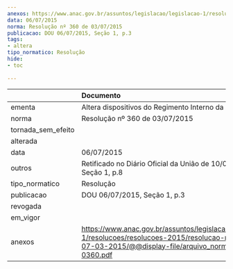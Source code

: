 ```yaml
---
anexos: https://www.anac.gov.br/assuntos/legislacao/legislacao-1/resolucoes/resolucoes-2015/resolucao-no-360-de-07-03-2015/@@display-file/arquivo_norma/RA2015-0360.pdf
data: 06/07/2015
norma: Resolução nº 360 de 03/07/2015
publicacao: DOU 06/07/2015, Seção 1, p.3
tags:
- altera
tipo_normatico: Resolução
hide: 
- toc 
 
---
```


|                    | Documento                                                                                                                                                       |
|:-------------------|:----------------------------------------------------------------------------------------------------------------------------------------------------------------|
| ementa             | Altera dispositivos do Regimento Interno da ANAC.                                                                                                               |
| norma              | Resolução nº 360 de 03/07/2015                                                                                                                                  |
| tornada_sem_efeito |                                                                                                                                                                 |
| alterada           |                                                                                                                                                                 |
| data               | 06/07/2015                                                                                                                                                      |
| outros             | Retificado no Diário Oficial da União de 10/07/2015, Seção 1, p.8                                                                                               |
| tipo_normatico     | Resolução                                                                                                                                                       |
| publicacao         | DOU 06/07/2015, Seção 1, p.3                                                                                                                                    |
| revogada           |                                                                                                                                                                 |
| em_vigor           |                                                                                                                                                                 |
| anexos             | https://www.anac.gov.br/assuntos/legislacao/legislacao-1/resolucoes/resolucoes-2015/resolucao-no-360-de-07-03-2015/@@display-file/arquivo_norma/RA2015-0360.pdf |